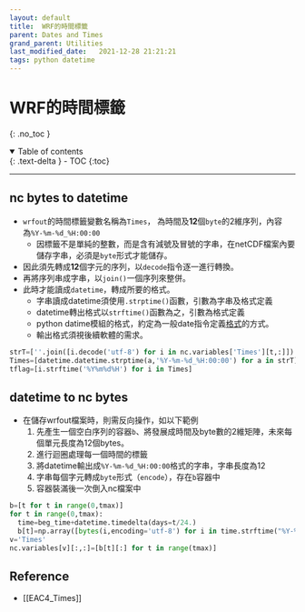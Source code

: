 ```yaml
---
layout: default
title:  WRF的時間標籤
parent: Dates and Times
grand_parent: Utilities
last_modified_date:   2021-12-28 21:21:21
tags: python datetime
---
```

# WRF的時間標籤
{: .no_toc }

<details open markdown="block">
  <summary>
    Table of contents
  </summary>
  {: .text-delta }
- TOC
{:toc}
</details>

---
## nc bytes to datetime

- `wrfout`的時間標籤變數名稱為`Times`， 為時間及**12**個`byte`的2維序列，內容為`%Y-%m-%d_%H:00:00`
  - 因標籤不是單純的整數，而是含有減號及冒號的字串，在netCDF檔案內要儲存字串，必須是`byte`形式才能儲存。  
- 因此須先轉成**12**個字元的序列，以`decode`指令逐一進行轉換。
- 再將序列串成字串，以`join()`一個序列來整併。
- 此時才能讀成`datetime`，轉成所要的格式。
  - 字串讀成datetime須使用`.strptime()`函數，引數為字串及格式定義
  - datetime轉出格式以`strftime()`函數為之，引數為格式定義
  - python datime模組的格式，約定為一般date指令定義[格式](https://kknews.cc/zh-tw/code/2lr2ey9.html)的方式。
  - 輸出格式須視後續軟體的需求。

```python
strT=[''.join([i.decode('utf-8') for i in nc.variables['Times'][t,:]]) for t in range(nt)]
Times=[datetime.datetime.strptime(a,'%Y-%m-%d_%H:00:00') for a in strT]
tflag=[i.strftime('%Y%m%d%H') for i in Times]
```

## datetime to nc bytes

- 在儲存wrfout檔案時，則需反向操作，如以下範例
  1. 先產生一個空白序列的容器`b`、將發展成時間及byte數的2維矩陣，未來每個單元長度為12個bytes。
  1. 進行迴圈處理每一個時間的標籤
  1. 將datetime輸出成`%Y-%m-%d_%H:00:00`格式的字串，字串長度為12
  1. 字串每個字元轉成`byte`形式（`encode`），存在`b`容器中
  1. 容器裝滿後一次倒入nc檔案中
  
```python
b=[t for t in range(0,tmax)]
for t in range(0,tmax):
  time=beg_time+datetime.timedelta(days=t/24.)
  b[t]=np.array([bytes(i,encoding='utf-8') for i in time.strftime("%Y-%m-%d_%H:%M:%S")])
v='Times'
nc.variables[v][:,:]=[b[t][:] for t in range(tmax)]
```

## Reference

- [[EAC4_Times]]

